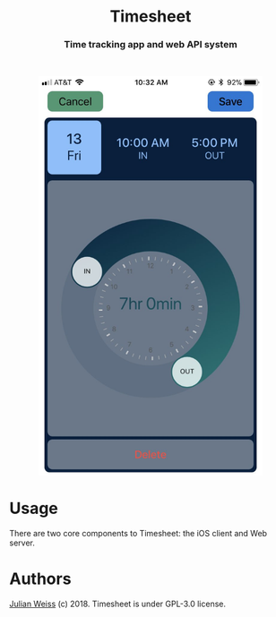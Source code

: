 <h1 align="center">Timesheet</h1>
<h3 align="center">Time tracking app and web API system</h3>

<br/>

<p align="center">
   <img src="screenshot.jpg" width=400 />
</p>

# Usage

There are two core components to Timesheet: the iOS client and Web server.

# Authors

[Julian Weiss](https://github.com/insanj) (c) 2018. Timesheet is under GPL-3.0 license.
